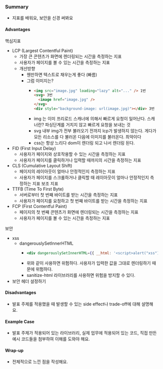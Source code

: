 ### Summary
- 지표를 배워요, 보안을 신경 써봐요

#### Advantages
핵심지표
- LCP (Largest Contentful Paint)
  - 가장 큰 콘텐츠가 화면에 렌더링되는 시간을 측정하는 지표
  - 사용자가 페이지를 볼 수 있는 시간을 측정하는 지표
  - 개선방향
    - 웬만하면 텍스트로 채우는게 좋다 (빠름)
    - 그럼 이미지는?
      - ```html
        <img src="image.jpg" loading="lazy" alt="..." /> 1번
        <svg> 3번
          <image href="image.jpg" />
        </svg>
        <div style="background-image: url(image.jpg)"></div> 3번
        ```
      - img 는 이미 프리로드 스캐너에 의해서 빠르게 요청이 일어난다. 스캐너란? 파싱단계를 거치지 않고 빠르게 요청을 보내는 것
      - svg 내부 img가 전부 불러오기 전까지 lcp가 발생하지 않는다. 게다가 모든 리소스를 다 불러온 다음에 이미지를 불러온다. 최악이다
      - css는 항상 느리다 dom이 렌더링 되고 나서 렌더링 된다.
- FID (First Input Delay)
  - 사용자가 페이지와 상호작용할 수 있는 시간을 측정하는 지표
  - 사용자가 페이지를 클릭하거나 입력할 때까지의 시간을 측정하는 지표
- CLS (Cumulative Layout Shift)
  - 페이지의 레이아웃이 얼마나 안정적인지 측정하는 지표
  - 사용자가 페이지를 스크롤하거나 클릭할 때 레이아웃이 얼마나 안정적인지 측정하는 지표
보조 지표
- TTFB (Time To First Byte)
  - 서버로부터 첫 번째 바이트를 받는 시간을 측정하는 지표
  - 사용자가 페이지를 요청하고 첫 번째 바이트를 받는 시간을 측정하는 지표
- FCP (First Contentful Paint)
  - 페이지의 첫 번째 콘텐츠가 화면에 렌더링되는 시간을 측정하는 지표
  - 사용자가 페이지를 볼 수 있는 시간을 측정하는 지표

보안
- xss
  - dangerouslySetInnerHTML
    - ```jsx
      <div dangerouslySetInnerHTML={{ __html: '<script>alert("xss")</script>' }} />
      ```
    - 위와 같이 사용하면 위험하다. 사용자가 입력한 값을 그대로 렌더링하기 때문에 위험하다.
    - sanitize-html 라이브러리를 사용하면 위험을 방지할 수 있다.
- 보안 헤더 설정하기
#### Disadvantages
- 발표 주제를 적용했을 때 발생할 수 있는 side effect나 trade-off에 대해 설명해요.

#### Example Case
- 발표 주제가 적용되어 있는 라이브러리, 실제 업무에 적용되어 있는 코드, 직접 만든 예시 코드들을 첨부하여 이해를 도와야 해요.

#### Wrap-up
- 전체적으로 느낀 점을 작성해요.
